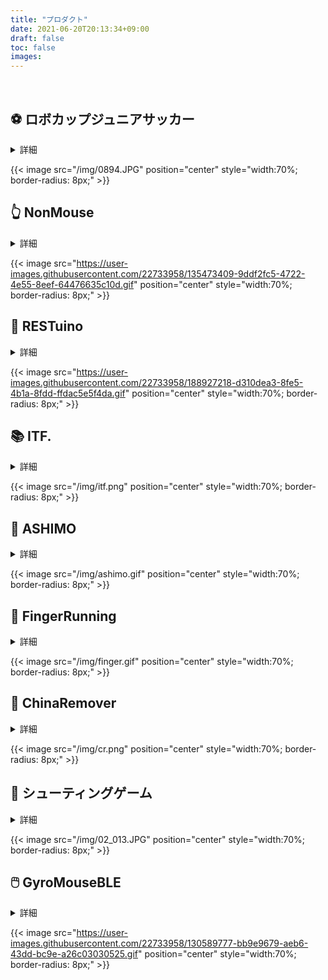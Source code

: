 ```yaml
---
title: "プロダクト"
date: 2021-06-20T20:13:34+09:00
draft: false
toc: false
images:
---
```



&nbsp;

## ⚽ ロボカップジュニアサッカー

<details>
<summary>詳細</summary>

- 2台の完全自律型ロボット同士でサッカーの試合をする大会であるロボカップジュニアサッカーにおいて，主にロボットのハードウェアの設計開発を行った．チームは２人で編成され，私は，ロボットの機構設計(123D Design)，回路・基板設計(KiCad)を行った．また，ロボットのプログラミングはC++(Arduino)を用いて２人で行った．およそ3年間にわたってロボットの設計開発を行い，全国大会では**全国5位**に入賞した．ポスターによるプレゼンテーションも行っている．さらに，第10回高校生理科研究発表会にて「自律型サッカーロボットの開発」という題で，ロボカップジュニアサッカーにおける自律型ロボットの開発について発表し**優秀賞**を受賞した．
- [[試合動画](https://www.youtube.com/playlist?list=PLkEBRGnKNUILFJv4zKvQkQi69NoT-_FYg)]  
- [[ロボットの詳細](https://note.com/spinach_egg/n/n5938fe6f424b)]  
- [[基板データ](https://github.com/takeyamayuki/RCJ_Japan_Soccer2017_Board)]
- [[RoboCupJuniorJapan HP](https://www.robocupjunior.jp/index.html)]
- [[RoboCupJuniorJapan 競技結果](https://www.robocupjunior.jp/docs/RCJJ2017Results-Soccer_LightWeight(WSL).pdf)]
- [[高校生理科研究発表会 受賞者一覧](https://www.cfs.chiba-u.jp/koudai-renkei/event/history/2016/10jusyou.pdf)]  
- **Technical Skills**: Arduino, C++, 3DCAD, KiCad, Sensors(IMU, Ultrasonic sensor, Infrared sensor).
- **Soft Skills**: Teamwork, Time Management, Communication, Presentation skills.
<br>
<iframe width="560" height=auto style="display:block; margin:24px auto 0; width:70%; aspect-ratio:1.766;"  src="https://www.youtube.com/embed/YSenTVdDd-s" title="YouTube video player" frameborder="0" allow="accelerometer; autoplay; clipboard-write; encrypted-media; gyroscope; picture-in-picture" allowfullscreen></iframe>
<br>
</details>


{{< image src="/img/0894.JPG" position="center" style="width:70%; border-radius: 8px;" >}}


## 👆 NonMouse  

<details>
<summary>詳細</summary>

- 「NonMouse」というソフトウェアの開発を行った．NonMouseはマウスを使わずに，webカメラから手の動きを認識してコンピュータを操作することができるソフトウェアである．私は，このソフトウェアの企画，Python(OpenCV, MediaPipe)による画像処理プログラムの実装，プレゼンをほぼすべて1人で行った．メンターの方のアドバイスを参考にしつつさらに改良を施し，結果として技育展 開発スキル支援部門で**優秀賞**を受賞した．また，Zenn **WeeklyTop**選出，および，**異能vation 2023年度 「ジェネレーションアワード」部門ノミネート**の実績を持つ．  
- [[GitHub](https://github.com/takeyamayuki/NonMouse2)]  
- [[Zenn](https://zenn.dev/ninzin/articles/94b05fdb9edf53)]  
- [[Youtube](https://youtu.be/ufvOJUTCF8M)]
- [[技育展2021 HP](https://talent.supporterz.jp/geekten/2021/)]
- [[技育展2021 表彰状](https://drive.google.com/file/d/13QC0B-ERtwVyCp4O0RPveOUX1KNsMWpP/view?usp=sharing)]
- [[異能vation 2023 ノミネート一覧](https://www.inno.go.jp/result/2023/generation/nominate/)]
- [[異能vation 2023 表彰状](https://drive.google.com/file/d/12GZg1Wx3ZPSXtmn1RosNp5PXvozhiQMS/view?usp=sharing)]
- **Technical Skills**: Python (with OpenCV, MediaPipe, Numpy, Tkinter), Ubuntu, Git/GitHub.
- **Soft Skills**: Time Management, Presentation skills, Communication.

</details>

{{< image src="https://user-images.githubusercontent.com/22733958/135473409-9ddf2fc5-4722-4e55-8eef-64476635c10d.gif" position="center" style="width:70%; border-radius: 8px;" >}}  


## 📶 RESTuino

<details>
<summary>詳細</summary>

- 「RESTuino」というソフトウェアの開発を行った．RESTuinoは，ArduinoのGPIOをREST APIによって対話的に操作可能にするソフトウェアである．私は，このソフトウェアの企画，C++(PlatformIO)によるマイコン上へのREST API実装，およびプレゼンをほぼすべて1人で行った．結果として開発スキル支援部門で**優秀賞**を受賞した．  
- [[GitHub](https://github.com/takeyamayuki/RESTuino)]  
- [[Zenn](https://zenn.dev/ninzin/articles/5c859a0bfc1ee6)]  
- [[技育展2022 HP](https://talent.supporterz.jp/geekten/2022/)]
- [[表彰状](https://drive.google.com/file/d/1iFwxoJWp2PNzWfSxtcxW3pdKwkH-N76K/view?usp=sharing)]
- **Technical Skills**: PlatformIO, Arduino, C++, Python, Git/GitHub.
- **Soft Skills**: Time Management, Presentation skills.  
<br>
- iPhoneからスイッチを操作する様子

{{< image src="https://user-images.githubusercontent.com/22733958/173193531-89778f00-82e1-46e1-8544-b0c455d07dfb.gif" position="center" style="width:70%; border-radius: 8px;" >}}  

</details>


{{< image src="https://user-images.githubusercontent.com/22733958/188927218-d310dea3-8fe5-4b1a-8fdd-ffdac5e5f4da.gif" position="center" style="width:70%; border-radius: 8px;" >}}


<!-- Arduinoを用いてWebアプリケーションを作成することができます．-->
## 📚 ITF.
<details>
<summary>詳細</summary>

- 大学院授業enPiTにて，新学期に買う教科書が高いという課題から，筑波大生限定の教科書取引アプリケーションを開発した．このアプリケーションはWebアプリとしてデプロイされている．6人で開発していて，私はバックエンドのロジック(Flask)や認証システム(Firebase authentificationなど)，CI/CD(mainブランチへのマージによってGCPへの自動デプロイを行う)の実装，およびスクラムマスターとしてチームのプロジェクトマネジメント(アジャイル開発)を行った．実装と同時に，チームとして「何が必要か？」「いつまでに必要か？」「誰が何をやるべきか？」という視点からコミュニケーションを取りながらチームメンバーにタスクを振り分ける作業を行った．
- [[GitHub](https://github.com/enpitut2023/ITF)]  
- [[サイト](https://itf-database-b9026.an.r.appspot.com/)]
- **Technical Skills**: Flask, Firebase, JavaScript, GCP, Git/GitHub, CI/CD, Docker, Agile development.
- **Soft Skills**: Teamwork, Time Management, Communication, Presentation skills.

</details>

{{< image src="/img/itf.png" position="center" style="width:70%; border-radius: 8px;" >}}


## 👣 ASHIMO

<details>
<summary>詳細</summary>

- 筑波大学大学院 組み込み開発プログラミングの授業にて，足に貼ったRFIDから認証を行い改札を手ぶらで通ることができるシステムを開発した．3人で開発し，私はバックエンド(Firebase FCM)とスマホアプリ(Android Studio, Java)の実装を担当した．授業の最後に行われた発表会において1位を獲得した．
- [[GitHub](https://github.com/takeyamayuki/ASHIMO)]  
- [[動画](https://drive.google.com/file/d/125ItnGQid4D2cwPhSFbauSmri3XzdNFZ/view?usp=sharing)]
- **Technical Skills**: Android Studio, Java, Firebase, Git/GitHub.
- **Soft Skills**: Teamwork, Time Management, Communication, Presentation skills.

</details>

{{< image src="/img/ashimo.gif" position="center" style="width:70%; border-radius: 8px;" >}}

## 🤞 FingerRunning

<details>
<summary>詳細</summary>

- 筑波大学大学院 組み込み開発プログラミングの授業で，運動不足の課題を解決するため指で走るゲームを開発した．１人で開発し，私は，Android StudioとJavaによる実装を行った．  
- [[GitHub](https://github.com/shim03/FingerRunning)]
- **Technical Skills**: Android Studio, Java, Git/GitHub.
- **Soft Skills**: Time Management, Presentation skills.

</details>

{{< image src="/img/finger.gif" position="center" style="width:70%; border-radius: 8px;" >}}

## 🛒 ChinaRemover

<details>
<summary>詳細</summary>

- Amazonの検索結果の中から，日本発送以外のものを排除した検索結果を表示するGoogle Chromeの拡張機能を製作．
- [[Chrome Store](https://chrome.google.com/webstore/detail/china-remover/koddfmmljnagafaapbegnjacfhlhiefg?hl=ja&gl=001)]  
- [[GitHub](https://github.com/takeyamayuki/ChinaRemover)]
- **Technical Skills**: JavaScript, Git/GitHub.
- **Soft Skills**: Time Management

</details>

{{< image src="/img/cr.png" position="center" style="width:70%; border-radius: 8px;" >}}

<!-- 
## 💻 Youtubeチャンネルの運営
---
- Youtubeチャンネル[でんきにんじん](https://www.youtube.com/channel/UC2Ijyce-DOkMKqagTPDZleg)で電子工作，プログラミング，商品レビューや音楽の動画を投稿．[【電子工作】シンセサイザーを作る](https://youtu.be/jINfBOPpO74) というシンセサイザーの作り方の動画を投稿し，現在1.4万回再生．
- [[Youtube](https://youtu.be/jINfBOPpO74)]
- **Technical Skills**: YouTube, Video Editing, Music Production.
- **Soft Skills**: Time Management, Presentation skills, Communication.

<iframe width="560" height="auto" style="display:block; margin:24px auto 0; width:70%; aspect-ratio:1.766;"  src="https://www.youtube.com/embed/jINfBOPpO74" title="【電子工作】シンセサイザーを作る" frameborder="0" allow="accelerometer; autoplay; clipboard-write; encrypted-media; gyroscope; picture-in-picture; web-share" allowfullscreen></iframe> -->

## 🔫 シューティングゲーム      

<details>
<summary>詳細</summary>

- 高校の文化祭において，レーザーでCdSセンサーの的を撃つとパソコン上で点数がカウントされ順位表に表示するシステムを構築．３人で作っていて，自分は回路設計，はんだ付けを担当．
- **Technical Skills**: Arduino, C++, bsch3v, Sensors(CdS sensor).
- **Soft Skills**: Teamwork, Time Management, Communication.

</details>

{{< image src="/img/02_013.JPG" position="center" style="width:70%; border-radius: 8px;" >}}

## 🖱️ GyroMouseBLE

<details>
<summary>詳細</summary>

- Wiiリモコンのようにジャイロセンサーを使ってマウスを操作するBLEデバイスの製作をした．  
- [[GitHub](https://github.com/takeyamayuki/GyroMouseBLE)]  
- [[Youtube](https://youtu.be/DzT40SCh3nI)]
- **Technical Skills**: Arduino, C++, Git/GitHub.
- **Soft Skills**: Time Management, Presentation skills.

</details>

{{< image src="https://user-images.githubusercontent.com/22733958/130589777-bb9e9679-aeb6-43dd-bc9e-a26c03030525.gif" position="center" style="width:70%; border-radius: 8px;" >}} 
<!-- 
## 💻 プログラミングコンテスト

<details>
<summary>詳細</summary>

- Python，C++を用いてAtcoderに出場．現在茶色(highet 676)．また，PIGICONという機械学習+Web技術の高速化を行うコンテストにも出場(7位/11チーム)  
- [[AtCoder](https://atcoder.jp/users/takeyama)]
- **Technical Skills**: Python, C++, Algorithms, Git/GitHub.
- **Soft Skills**: Time Management, Presentation skills.

</details> -->
<!-- 
## 👨‍🎓 学部卒業研究
---
- Feb 2023
- 「3次元点群における動的物体の検出精度向上手法の開発」というテーマで，3次元点群のモーションブラー除去を行うことで動的物体の検出精度を向上させる手法の開発を行った．私は，Pythonで3次元点群処理のフィルタの実装や，ROSによる評価プログラムの実装，LaTeXによる論文作成，共同研究者との英語・日本語でのコミュニケーションを行った．
- [[研究室HP](https://www.itami-robot-research.net/)]
- **Technical Skills**: Python (with Open3D, Numpy, Pandas, Jupyter Notebook, K3D, etc.), ROS1, Ubuntu, Git/GitHub, LaTeX.
- **Soft Skills**: Time Management, Presentation skills.

## 🧑‍🎓 修士研究
---
- 大学院の修士研究のテーマとして，スマートフォンを台座のように用いた3Dモデリングシステムの開発を行っている．
本システムは，PCでの3Dモデリングにおいて協調作業およびハンドジェスチャによる造形を可能にすることによって，3Dモデリングの自由度を上げることを目指している．ユースケースは，主に初心者や複数人の会議などの場において即座に3Dモデルを作成することを目的としている．
- [[HCI207](/research/#-国内会議(査読なし))]
- [[WISS2023](/research/#-国内会議(査読あり))]
- **Technical Skills**: Python (with OpenCV, MediaPipe, bpy), Swift, Blender, Git/GitHub.
- **Soft Skills**: Time Management, Presentation skills.

{{< image src="/img/rotation-modeling.gif" position="center" style="width:70%; border-radius: 8px;" >}} -->

<!-- 
## 🏠 スマートホーム
---
Raspberry Pi，ESP32を用いて家のIoT化を行った．メイン処理部分にはHomekitエミュレータのHomebridgeをインストールしたRaspberry Piを使用し，リモコン操作も可能にした．壁付けスイッチの操作のために，Switchbotを模した[RESTful-servo-motor](https://github.com/takeyamayuki/RESTful-servo-motor)を開発した．(→現在は，それをarduinoGPIOに拡張した[RESTuino](#-restuino)があります．)

現時点では，エアコン操作とスイッチ操作を，家の中ならiphoneのホームアプリから，家の外ならVPN接続をしてブラウザから操作できる．[Youtube](https://youtu.be/n8qGnXRE8T8)   

- iPhoneからスイッチを操作する様子

{{< image src="https://user-images.githubusercontent.com/22733958/173193531-89778f00-82e1-46e1-8544-b0c455d07dfb.gif" position="center" style="width:70%; border-radius: 8px;" >}}   -->

<!-- ## 🤖 倒立振子
---
ジャイロセンサを搭載した二輪ロボットの製作と，倒立振子のPD制御プログラムを開発した． [GitHub](https://github.com/takeyamayuki/Inverted-pendulum)
{{< image src="https://user-images.githubusercontent.com/22733958/174483055-81f5fcc1-4386-4e63-b027-0413a0957270.gif" position="center" style="width:40%; border-radius: 8px;" >}}   -->

&nbsp;
